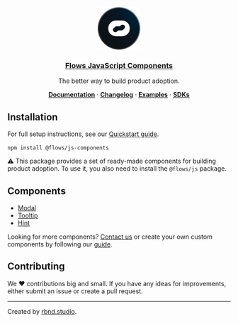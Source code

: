 <p align="center">
  <a href="https://flows.sh">
    <img src="./../../docs/avatar.png" height="96">
    <h3 align="center">Flows JavaScript Components</h3>
  </a>
</p>

<p align="center">
  The better way to build product adoption.
</p>

<p align="center">
  <a href="https://flows.sh/docs"><strong>Documentation</strong></a> ·
  <a href="https://flows.sh/changelog"><strong>Changelog</strong></a> ·
  <a href="https://flows.sh/examples"><strong>Examples</strong></a> ·
  <a href="https://flows.sh/docs/sdk-overview"><strong>SDKs</strong></a>
</p>

## Installation

For full setup instructions, see our [Quickstart guide](https://flows.sh/docs/quickstart).

```
npm install @flows/js-components
```

⚠️ This package provides a set of ready-made components for building product adoption. To use it, you also need to install the `@flows/js` package.

## Components

- [Modal](https://flows.sh/docs/components/modal)
- [Tooltip](https://flows.sh/docs/components/tooltip)
- [Hint](https://flows.sh/docs/components/hint)

Looking for more components? [Contact us](https://flows.sh/contact) or create your own custom components by following our [guide](https://flows.sh/docs/create-custom-components).

## Contributing

We ❤️ contributions big and small. If you have any ideas for improvements, either submit an issue or create a pull request.

---

Created by [rbnd.studio](https://rbnd.studio/).
